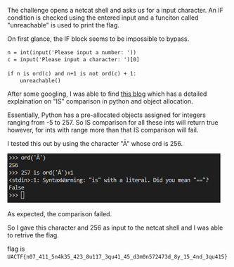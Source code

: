 The challenge opens a netcat shell and asks us for a input character. An IF condition is checked using the entered input and a funciton called "unreachable" is used to print the flag.

On first glance, the IF block seems to be impossible to bypass.

```
n = int(input('Please input a number: '))
c = input('Please input a character: ')[0]

if n is ord(c) and n+1 is not ord(c) + 1:
    unreachable()
```

After some googling, I was able to find [this blog](https://betterprogramming.pub/python-a-snake-that-loves-objects-e3c566a45cf5) which has a detailed explaination on "IS" comparison in python and object allocation. 

Essentially, Python has a pre-allocated objects assigned for integers ranging from -5 to 257. So IS comparison for all these ints will return true however, for ints with range more than that IS comparison will fail.

I tested this out by using the character "Ā" whose ord is 256.

![comparison failed](./IS.png)

As expected, the comparison failed.

So I gave this character and 256 as input to the netcat shell and I was able to retrive the flag.

flag is ```UACTF{n07_411_5n4k35_423_8u117_3qu41_45_d3m0n572473d_8y_15_4nd_3qu415}```